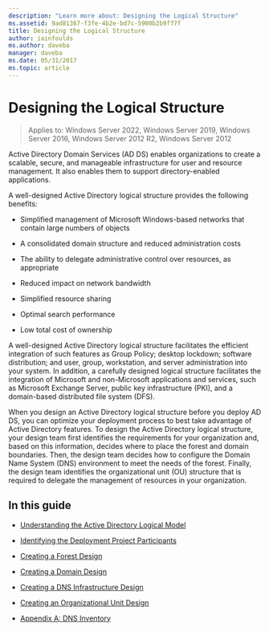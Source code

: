 ```yaml
---
description: "Learn more about: Designing the Logical Structure"
ms.assetid: 9ad81367-f3fe-4b2e-bd7c-5900b2b9f77f
title: Designing the Logical Structure
author: iainfoulds
ms.author: daveba
manager: daveba
ms.date: 05/31/2017
ms.topic: article
---
```


# Designing the Logical Structure

>Applies to: Windows Server 2022, Windows Server 2019, Windows Server 2016, Windows Server 2012 R2, Windows Server 2012

Active Directory Domain Services (AD DS) enables organizations to create a scalable, secure, and manageable infrastructure for user and resource management. It also enables them to support directory-enabled applications.

A well-designed Active Directory logical structure provides the following benefits:

-   Simplified management of Microsoft Windows-based networks that contain large numbers of objects

-   A consolidated domain structure and reduced administration costs

-   The ability to delegate administrative control over resources, as appropriate

-   Reduced impact on network bandwidth

-   Simplified resource sharing

-   Optimal search performance

-   Low total cost of ownership

A well-designed Active Directory logical structure facilitates the efficient integration of such features as Group Policy; desktop lockdown; software distribution; and user, group, workstation, and server administration into your system. In addition, a carefully designed logical structure facilitates the integration of Microsoft and non-Microsoft applications and services, such as Microsoft Exchange Server, public key infrastructure (PKI), and a domain-based distributed file system (DFS).

When you design an Active Directory logical structure before you deploy AD DS, you can optimize your deployment process to best take advantage of Active Directory features. To design the Active Directory logical structure, your design team first identifies the requirements for your organization and, based on this information, decides where to place the forest and domain boundaries. Then, the design team decides how to configure the Domain Name System (DNS) environment to meet the needs of the forest. Finally, the design team identifies the organizational unit (OU) structure that is required to delegate the management of resources in your organization.

## In this guide

-   [Understanding the Active Directory Logical Model](../../ad-ds/plan/Understanding-the-Active-Directory-Logical-Model.md)

-   [Identifying the Deployment Project Participants](../../ad-ds/plan/Identifying-the-Deployment-Project-Participants.md)

-   [Creating a Forest Design](../../ad-ds/plan/Creating-a-Forest-Design.md)

-   [Creating a Domain Design](../../ad-ds/plan/Creating-a-Domain-Design.md)

-   [Creating a DNS Infrastructure Design](../../ad-ds/plan/Creating-a-DNS-Infrastructure-Design.md)

-   [Creating an Organizational Unit Design](../../ad-ds/plan/Creating-an-Organizational-Unit-Design.md)

-   [Appendix A: DNS Inventory](../../ad-ds/plan/Appendix-A--DNS-Inventory.md)



